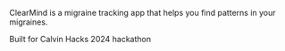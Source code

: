 ClearMind is a migraine tracking app that helps you find patterns in your migraines.

Built for Calvin Hacks 2024 hackathon
